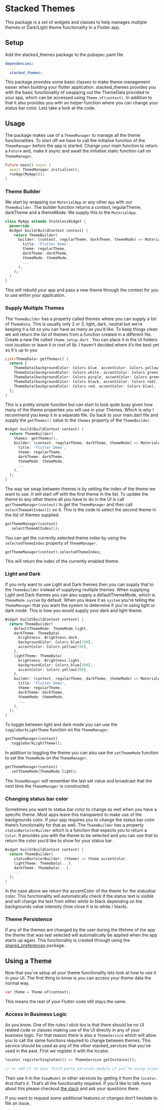 # Stacked Themes

This package is a set of widgets and classes to help manages multiple themes or Dark/Light theme functionality in a Flutter app.

## Setup

Add the stacked_themes package to the pubspec.yaml file

```yaml
dependencies:
  ...
  stacked_themes:
```

This package provides some basic classes to make theme management easier when building your flutter application. stacked_themes provides you with the basic functionality of swapping out the ThemeData provided to your app, which can be accessed using `Theme.of(context)`. In addition to that it also provides you with an helper function where you can change your status bar color. Lets take a look at the code.

## Usage

The package makes use of a `ThemeManager` to manage all the theme functionalities. To start off we have to call the initialise function of the `ThemeManager` before the app is started. Change your main function to return a `Future` and, make it async and await the initialise static function call on `ThemeManager`.

```dart
Future main() async {
  await ThemeManager.initialise();
  runApp(MyApp());
}
```

### Theme Builder

We start by wrapping our `MaterialApp` or any other `App` with our `ThemeBuilder`. The builder function returns a context, regularTheme, darkTheme and a themeMode. We supply this to the `MaterialApp`.

```dart
class MyApp extends StatelessWidget {
  @override
  Widget build(BuildContext context) {
    return ThemeBuilder(
      builder: (context, regularTheme, darkTheme, themeMode) => MaterialApp(
        title: 'Flutter Demo',
        theme: regularTheme,
        darkTheme: darkTheme,
        themeMode: themeMode,
        ...
      ),
    );
  }
}
```

This will rebuild your app and pass a new theme through the context for you to use within your application.

### Supply Multiple Themes

The `ThemeBuilder` has a property called themes where you can supply a list of `ThemeData`. This is usually only 2 or 3, light, dark, neutral but we’re keeping it a list so you can have as many as you’d like. To keep things clean we will return the list of themes from a function created in a different file. Create a new file called `theme_setup.dart` . You can place it in the UI folders root location or leave it in root of lib. I haven’t decided where it’s the best yet so it's up to you

```dart
List<ThemeData> getThemes() {
  return [
    ThemeData(backgroundColor: Colors.blue, accentColor: Colors.yellow),
    ThemeData(backgroundColor: Colors.white, accentColor: Colors.green),
    ThemeData(backgroundColor: Colors.purple, accentColor: Colors.green),
    ThemeData(backgroundColor: Colors.black, accentColor: Colors.red),
    ThemeData(backgroundColor: Colors.red, accentColor: Colors.blue),
  ];
}
```

This is a pretty simple function but can start to look quite busy given how many of the theme properties you will use in your Themes. Which is why I recommend you keep it in a separate file. Go back to your main.dart file and supply the `getThemes()` value to the `themes` property of the `ThemeBuilder`.

```dart
Widget build(BuildContext context) {
  return ThemeBuilder(
    themes: getThemes(),
    builder: (context, regularTheme, darkTheme, themeMode) => MaterialApp(
      title: 'Flutter Demo',
      theme: regularTheme,
      darkTheme: darkTheme,
      themeMode: themeMode,
      ...
    ),
  );
}
```

The way we swap between themes is by setting the index of the theme we want to use. It will start off with the first theme in the list. To update the theme to any other theme all you have to do in the UI is call `getThemeManager(context)` to get the `ThemeManager` and then call `selectThemeAtIndex(1)` on it. This is the code to select the second theme in the list of themes supplied.

```dart
getThemeManager(context)
  .selectThemeAtIndex(1);
```

You can get the currently selected theme index by using the `selectedThemeIndex` property of `ThemeManager`.

```
getThemeManager(context).selectedThemeIndex;
```

This will return the index of the currently enabled theme.

### Light and Dark

If you only want to use Light and Dark themes then you can supply that to the `ThemeBuilder` instead of supplying multiple themes. When supplying Light and Dark themes you can also supply a defaultThemeMode, which is `ThemeMode.system` by default. When you leave it as `system` you're telling the `ThemeManager` that you want the system to determine if you're using light or dark mode. This is how you would supply your dark and light theme.

```dart
Widget build(BuildContext context) {
  return ThemeBuilder(
    defaultThemeMode: ThemeMode.light,
    darkTheme: ThemeData(
      brightness: Brightness.dark,
      backgroundColor: Colors.blue[700],
      accentColor: Colors.yellow[700],
    ),
    lightTheme: ThemeData(
      brightness: Brightness.light,
      backgroundColor: Colors.blue[300],
      accentColor: Colors.yellow[300],
    ),
    builder: (context, regularTheme, darkTheme, themeMode) => MaterialApp(
      title: 'Flutter Demo',
      theme: regularTheme,
      darkTheme: darkTheme,
      themeMode: themeMode,
      ...
    ),
  );
}
```

To toggle between light and dark mode you can use the `toggleDarkLightTheme` function on the `ThemeManager`.

```dart
getThemeManager(context)
  .toggleDarkLightTheme();
```

In addition to toggling the theme you can also use the `setThemeMode` function to set the `ThemeMode` on the `ThemeManager`.

```dart
getThemeManager(context)
  .setThemeMode(ThemeMode.light);
```

The `ThemeManager` will remember the last set value and broadcast that the next time the `ThemeManager` is constructed.

### Changing status bar color

Sometimes you want to status bar color to change as well when you have a specific theme. Most apps leave this transparent to make use of the backgrounds color. If your app requires you to change the status bar color there’s functionality for that as well. The `ThemeBuilder` has a property `statusBarColorBuilder` which is a function that expects you to return a `Color`. It provides you with the theme to be selected and you can use that to return the color you’d like to show for your status bar.

```dart
Widget build(BuildContext context) {
  return ThemeBuilder(
    statusBarColorBuilder: (theme) => theme.accentColor,
    lightTheme: ThemeData(...),
    darkTheme: ThemeData(...),
    ...
  );
}
```

In the case above we return the accentColor of the theme for the statusbar color. This functionality will automatically check if the status text is visible and will change the text from either white to black depending on the backgrounds value intensity (how close it is to white / black).

### Theme Persistence

If any of the themes are changed by the user during the lifetime of the app the theme that was last selected will automatically be applied when the app starts up again. This functionality is created through using the [shared_preferences](https://pub.dev/packages/shared_preferences) package.

## Using a Theme

Now that you’ve setup all your theme functionality lets look at how to use it in your UI. The first thing to know is you can access your theme data the normal way.

```dart
var theme = Theme.of(context);
```

This means the rest of your Flutter code still stays the same.

### Access in Business Logic

As you know. One of the rules I stick too is that there should be no UI related code or classes making use of the UI directly in any of your business logic. For that reason there is also a `ThemeService` which will allow you to call the same functions required to change between themes. This service should be used as any of the other stacked_services that you’ve used in the past. First we register it with the locator.

```dart
locator.registerSingleton(() => ThemeService.getInstance());

// or add it to your third_party_services_module if you’re using injectable
```

Then use it in the `ViewModel` or other services by getting it from the `locator`. And that’s it. That’s all the functionality required. If you’d like to talk more about this please checkout [the slack](https://join.slack.com/t/filledstacks/shared_invite/zt-8hae7yly-vjZX3sW5twN9v7DBlTsgrQ) and ask your questions there.

If you want to request some additional features or changes don’t hesitate to file an issue.
